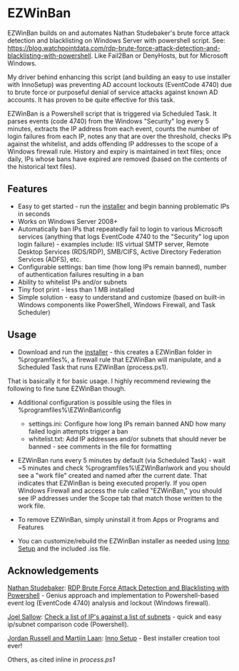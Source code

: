 # EZWinBan
EZWinBan builds on and automates Nathan Studebaker's brute force attack detection and blacklisting on Windows Server with powershell script. See: https://blog.watchpointdata.com/rdp-brute-force-attack-detection-and-blacklisting-with-powershell. Like Fail2Ban or DenyHosts, but for Microsoft Windows.

My driver behind enhancing this script (and building an easy to use installer with InnoSetup) was preventing AD account lockouts (EventCode 4740) due to brute force or purposeful denial of service attacks against known AD accounts. It has proven to be quite effective for this task.

EZWinBan is a Powershell script that is triggered via Scheduled Task. It parses events (code 4740) from the Windows "Security" log every 5 minutes, extracts the IP address from each event, counts the number of login failures from each IP, notes any that are over the threshold, checks IPs against the whitelist, and adds offending IP addresses to the scope of a Windows firewall rule. History and expiry is maintained in text files; once daily, IPs whose bans have expired are removed (based on the contents of the historical text files).


## Features
* Easy to get started - run the [installer](https://github.com/neil-sabol/EZWinBan/releases/download/1.0.0/EZWinBan-Install.exe) and begin banning problematic IPs in seconds
* Works on Windows Server 2008+
* Automatically ban IPs that repeatedly fail to login to various Microsoft services (anything that logs EventCode 4740 to the "Security" log upon login failure) - examples include: IIS virtual SMTP server, Remote Desktop Services (RDS/RDP), SMB/CIFS, Active Directory Federation Services (ADFS), etc.
* Configurable settings: ban time (how long IPs remain banned), number of authentication failures resulting in a ban
* Ability to whitelist IPs and/or subnets
* Tiny foot print - less than 1 MB installed
* Simple solution - easy to understand and customize (based on built-in Windows components like PowerShell, Windows Firewall, and Task Scheduler)


## Usage
* Download and run the [installer](https://github.com/neil-sabol/EZWinBan/releases/download/1.0.0/EZWinBan-Install.exe) - this creates a EZWinBan folder in %programfiles%, a firewall rule that EZWinBan will manipulate, and a Scheduled Task that runs EZWinBan (process.ps1).

That is basically it for basic usage. I highly recommend reviewing the following to fine tune EZWinBan though.

* Additional configuration is possible using the files in %programfiles%\EZWinBan\config
   * settings.ini: Configure how long IPs remain banned AND how many failed login attempts trigger a ban
   * whitelist.txt: Add IP addresses and/or subnets that should never be banned - see comments in the file for formatting
   
* EZWinBan runs every 5 minutes by default (via Scheduled Task) - wait ~5 minutes and check %programfiles%\EZWinBan\work and you should see a "work file" created and named after the current date. That indicates that EZWinBan is being executed properly. If you open Windows Firewall and access the rule called "EZWinBan," you should see IP addresses under the Scope tab that match those written to the work file.

* To remove EZWinBan, simply uninstall it from Apps or Programs and Features

* You can customize/rebuild the EZWinBan installer as needed using [Inno Setup](http://www.jrsoftware.org/) and the included .iss file.


## Acknowledgements
[Nathan Studebaker](https://blog.watchpointdata.com/author/nathan-studebaker): [RDP Brute Force Attack Detection and Blacklisting with Powershell](https://blog.watchpointdata.com/rdp-brute-force-attack-detection-and-blacklisting-with-powershell) - Genius approach and implementation to Powershell-based event log (EventCode 4740) analysis and lockout (Windows firewall).

[Joel Sallow](https://www.reddit.com/user/Ta11ow/): [Check a list of IP's against a list of subnets](https://www.reddit.com/r/PowerShell/comments/8u14wl/check_a_list_of_ips_against_a_list_of_subnets/) - quick and easy ip/subnet comparison code (Powershell).

[Jordan Russell and Martijn Laan](http://www.jrsoftware.org/isinfo.php): [Inno Setup](http://www.jrsoftware.org/) - Best installer creation tool ever!

Others, as cited inline in *process.ps1*


